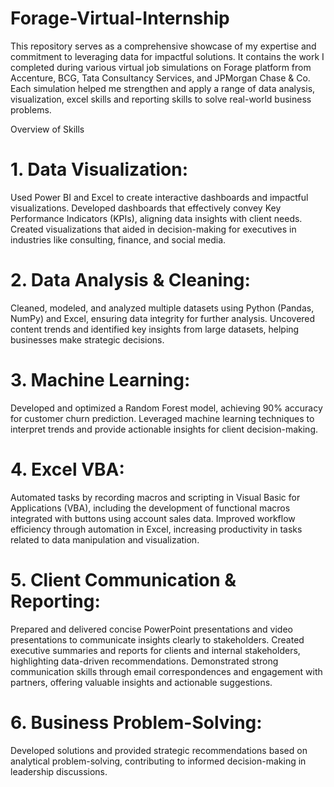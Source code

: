 # Forage-Virtual-Internship
This repository serves as a comprehensive showcase of my expertise and commitment to leveraging data for impactful solutions.
It contains the work I completed during various virtual job simulations on Forage platform from Accenture, BCG, Tata Consultancy Services, and JPMorgan Chase & Co. Each simulation helped me strengthen and apply a range of data analysis, visualization, excel skills and reporting skills to solve real-world business problems.

Overview of Skills
# 1. Data Visualization:
Used Power BI and Excel to create interactive dashboards and impactful visualizations.
Developed dashboards that effectively convey Key Performance Indicators (KPIs), aligning data insights with client needs.
Created visualizations that aided in decision-making for executives in industries like consulting, finance, and social media.
# 2. Data Analysis & Cleaning:
Cleaned, modeled, and analyzed multiple datasets using Python (Pandas, NumPy) and Excel, ensuring data integrity for further analysis.
Uncovered content trends and identified key insights from large datasets, helping businesses make strategic decisions.
# 3. Machine Learning:
Developed and optimized a Random Forest model, achieving 90% accuracy for customer churn prediction.
Leveraged machine learning techniques to interpret trends and provide actionable insights for client decision-making.
# 4. Excel VBA:
Automated tasks by recording macros and scripting in Visual Basic for Applications (VBA), including the development of functional macros integrated with buttons using account sales data.
Improved workflow efficiency through automation in Excel, increasing productivity in tasks related to data manipulation and visualization.
# 5. Client Communication & Reporting:
Prepared and delivered concise PowerPoint presentations and video presentations to communicate insights clearly to stakeholders.
Created executive summaries and reports for clients and internal stakeholders, highlighting data-driven recommendations.
Demonstrated strong communication skills through email correspondences and engagement with partners, offering valuable insights and actionable suggestions.
# 6. Business Problem-Solving:
Developed solutions and provided strategic recommendations based on analytical problem-solving, contributing to informed decision-making in leadership discussions.
